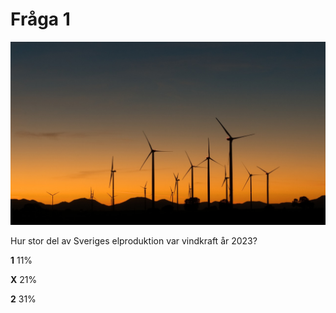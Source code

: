 # Fråga 1

![Bild](pinwheels.jpg)

Hur stor del av Sveriges elproduktion var vindkraft år 2023?

**1** 11%

**X** 21%

**2** 31%
